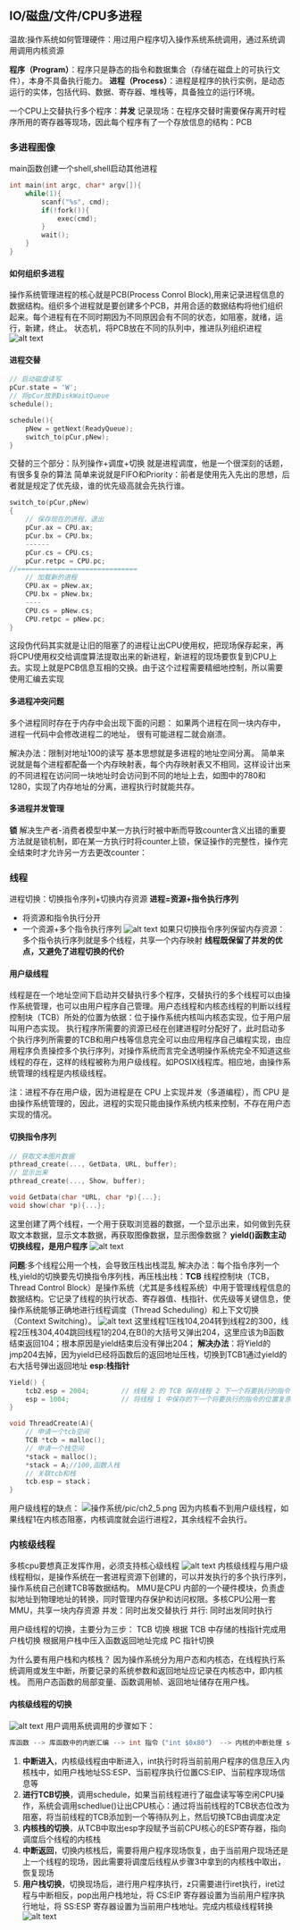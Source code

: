 ## IO/磁盘/文件/CPU多进程
温故:操作系统如何管理硬件：用过用户程序切入操作系统系统调用，通过系统调用调用内核资源

**程序（Program）**：程序只是静态的指令和数据集合（存储在磁盘上的可执行文件），本身不具备执行能力。
**进程（Process）**：进程是程序的执行实例，是动态运行的实体，包括代码、数据、寄存器、堆栈等，具备独立的运行环境。

一个CPU上交替执行多个程序：**并发**
记录现场：在程序交替时需要保存离开时程序所用的寄存器等现场，因此每个程序有了一个存放信息的结构：PCB

### 多进程图像
main函数创建一个shell,shell启动其他进程
```c
int main(int argc, char* argv[]){
    while(1){
        scanf("%s", cmd);
        if(!fork()){
            exec(cmd);
        }
        wait();
    }
}
```
#### 如何组织多进程
操作系统管理进程的核心就是PCB(Process Conrol Block),用来记录进程信息的数据结构。组织多个进程就是要创建多个PCB，并用合适的数据结构将他们组织起来。每个进程有在不同时期因为不同原因会有不同的状态，如阻塞，就绪，运行，新建，终止。
状态机，将PCB放在不同的队列中，推进队列组织进程
![alt text](pic/ch2_1.png)
#### 进程交替
```c
// 启动磁盘读写
pCur.state = 'W';
// 将pCur放到DiskWaitQueue
schedule();

schedule(){
    pNew = getNext(ReadyQueue);
    switch_to(pCur,pNew);
}
```
交替的三个部分：队列操作+调度+切换
就是进程调度，他是一个很深刻的话题，有很多复杂的算法
简单来说就是FIFO和Priority：前者是使用先入先出的思想，后者就是规定了优先级，谁的优先级高就会先执行谁。
```c
switch_to(pCur,pNew)
{
    // 保存现在的进程，退出
	pCur.ax = CPU.ax;
	pCur.bx = CPU.bx;
	------
	pCur.cs = CPU.cs;
	pCur.retpc = CPU.pc;
//==============================
    // 加载新的进程
	CPU.ax = pNew.ax;
	CPU.bx = pNew.bx;
	----
	CPU.cs = pNew.cs;
	CPU.retpc = pNew.pc;
}
```
这段伪代码其实就是让旧的阻塞了的进程让出CPU使用权，把现场保存起来，再将CPU使用权交给调度算法提取出来的新进程，新进程的现场要恢复到CPU上去。实现上就是PCB信息互相的交换。由于这个过程需要精细地控制，所以需要使用汇编去实现
#### 多进程冲突问题
多个进程同时存在于内存中会出现下面的问题：
如果两个进程在同一块内存中，进程一代码中会修改进程二的地址，
很有可能进程二就会崩溃。

解决办法：限制对地址100的读写
基本思想就是多进程的地址空间分离。
简单来说就是每个进程都配备一个内存映射表，每个内存映射表又不相同，这样设计出来的不同进程在访问同一块地址时会访问到不同的地址上去，如图中的780和1280，实现了内存地址的分离，进程执行时就能共存。
#### 多进程并发管理
**锁**
解决生产者-消费者模型中某一方执行时被中断而导致counter含义出错的重要方法就是锁机制，即在某一方执行时将counter上锁，保证操作的完整性，操作完全结束时才允许另一方去更改counter：

### 线程
进程切换：切换指令序列+切换内存资源
**进程=资源+指令执行序列**
* 将资源和指令执行分开
* 一个资源+多个指令执行序列
![alt text](pic/ch2_2.png)
如果只切换指令序列保留内存资源：
多个指令执行序列就是多个线程，共享一个内存映射
**线程既保留了并发的优点，又避免了进程切换的代价**

#### 用户级线程
线程是在一个地址空间下启动并交替执行多个程序，交替执行的多个线程可以由操作系统管理，也可以由用户程序自己管理。用户态线程和内核态线程的判断以线程控制块（TCB）所处的位置为依据：位于操作系统内核叫内核态实现，位于用户层叫用户态实现。
执行程序所需要的资源已经在创建进程时分配好了，此时启动多个执行序列所需要的TCB和用户栈等信息完全可以由应用程序自己编程实现，由应用程序负责操控多个执行序列，对操作系统而言完全透明操作系统完全不知道这些线程的存在，这样的线程被称为用户级线程。如POSIX线程库。相应地，由操作系统管理的线程是内核级线程。

注：进程不存在用户级，因为进程是在 CPU 上实现并发（多道编程），而 CPU 是由操作系统管理的，因此，进程的实现只能由操作系统内核来控制，不存在用户态实现的情况。
#### 切换指令序列
```c
// 获取文本图片数据
pthread_create(..., GetData, URL, buffer);
// 显示出来
pthread_create(..., Show, buffer);

void GetData(char *URL, char *p){...};
void show(char *p){...};
```
这里创建了两个线程，一个用于获取浏览器的数据，一个显示出来，如何做到先获取文本数据，显示文本数据，再获取图像数据，显示图像数据？
**yield()函数主动切换线程，是用户程序**
![alt text](pic/ch2_3.png)

**问题**:多个线程公用一个栈，会导致压栈出栈混乱
解决办法：每个指令序列一个栈,yield的切换要先切换指令序列栈，再压栈出栈：**TCB**
线程控制块（TCB，Thread Control Block）是操作系统（尤其是多线程系统）中用于管理线程信息的数据结构。它记录了线程的执行状态、寄存器值、栈指针、优先级等关键信息，使操作系统能够正确地进行线程调度（Thread Scheduling）和上下文切换（Context Switching）。
![alt text](pic/ch2_4.png)
这里线程1压栈104,204转到线程2的300，线程2压栈304,404跳回线程1的204,在B()的大括号又弹出204，这里应该为B函数结束返回104；根本原因是yield结束后没有弹出204；
**解决办法**：将Yield的jmp204去掉，因为yield已经将函数后的返回地址压栈，切换到TCB1通过yield的右大括号弹出返回地址
**esp:栈指针**
```c
Yield() {
    tcb2.esp = 2004;        // 线程 2 的 TCB 保存线程 2 下一个将要执行的指令的位置
    esp = 1004;             // 将线程 1 中保存的下一个将要执行的指令的位置复原到 CPU 的 esp 寄存器中
}
```
```c
void ThreadCreate(A){
    // 申请一个tcb空间
    TCB *tcb = malloc();
    // 申请一个栈空间
    *stack = malloc();
    *stack = A;//100,函数入栈
    // 关联tcb和栈
    tcb.esp = stack；
}
```
用户级线程的缺点：
![操作系统/pic/ch2_5.png](pic/ch2_5.png)
因为内核看不到用户级线程，如果线程1在内核态阻塞，内核调度就会运行进程2，其余线程不会执行。

### 内核级线程
多核cpu要想真正发挥作用，必须支持核心级线程
![alt text](pic/ch2_6.png)
内核级线程与用户级线程相似，是操作系统在一套进程资源下创建的，可以并发执行的多个执行序列，操作系统自己创建TCB等数据结构。
MMU是CPU 内部的一个硬件模块，负责虚拟地址到物理地址的转换，同时管理内存保护和访问权限。多核CPU公用一套MMU，共享一块内存资源
并发：同时出发交替执行
并行: 同时出发同时执行

用户级线程的切换，主要分为三步：
TCB 切换
根据 TCB 中存储的栈指针完成用户栈切换
根据用户栈中压入函数返回地址完成 PC 指针切换

为什么要有用户栈和内核栈？
因为操作系统分为用户态和内核态，在线程执行系统调用或发生中断，所要记录的系统参数和返回地址应记录在内核态中，即内核栈。
而用户态函数的局部变量、函数调用帧、返回地址储存在用户栈。

#### 内核级线程的切换
![alt text](pic/ch2_7.png)
用户调用系统调用的步骤如下：
```c
库函数 --> 库函数中的内嵌汇编 --> int 指令（"int $0x80"） --> 内核的中断处理 set_system_gate(0x80,&system_call) --> system_call --> sys_call_table
```
1. **中断进入**，内核级线程由中断进入，int执行时将当前前用户程序的信息压入内核栈中，如用户栈地址SS:ESP、当前程序执行位置CS:EIP、当前程序现场信息等
2. **进行TCB切换**，调用schedule，如果当前线程进行了磁盘读写等空闲CPU操作，系统会调用schedlue()让出CPU核心：通过将当前线程的TCB状态位改为阻塞，将当前线程的TCB添加到一个等待队列上，然后切换TCB由调度决定
3. **内核栈的切换**，从TCB中取出esp字段赋予当前CPU核心的ESP寄存器，指向调度后个线程的内核栈
4. **中断返回**，切换内核栈后，需要将用户程序现场恢复，由于当前用户现场还是上一个线程的现场，因此需要将调度后线程从步骤3中拿到的内核栈中取出，恢复现场
5. **用户栈切换**，切换现场后，进行用户程序执行，z只需要进行iret执行，iret过程与中断相反，pop出用户栈地址，将 CS:EIP 寄存器设置为当前用户程序执行地址，将 SS:ESP 寄存器设置为当前用户栈地址。完成内核级线程转换
![alt text](pic/ch2_8.png)